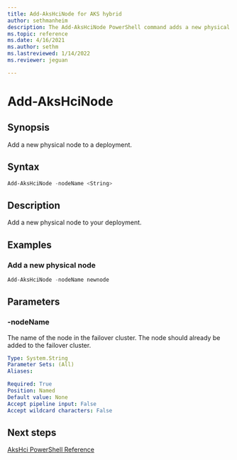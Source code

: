 ```yaml
---
title: Add-AksHciNode for AKS hybrid
author: sethmanheim
description: The Add-AksHciNode PowerShell command adds a new physical node to a deployment.
ms.topic: reference
ms.date: 4/16/2021
ms.author: sethm 
ms.lastreviewed: 1/14/2022
ms.reviewer: jeguan

---
```


# Add-AksHciNode

## Synopsis
Add a new physical node to a deployment.

## Syntax

```powershell
Add-AksHciNode -nodeName <String>
```

## Description
Add a new physical node to your deployment.

## Examples

### Add a new physical node
```powershell
Add-AksHciNode -nodeName newnode
```

## Parameters

### -nodeName
The name of the node in the failover cluster. The node should already be added to the failover cluster.

```yaml
Type: System.String
Parameter Sets: (All)
Aliases:

Required: True
Position: Named
Default value: None
Accept pipeline input: False
Accept wildcard characters: False
```

## Next steps

[AksHci PowerShell Reference](index.md)